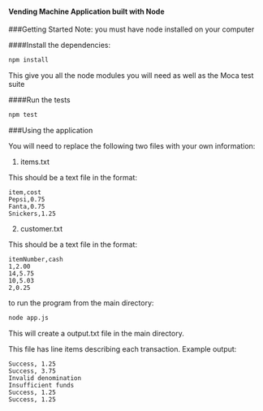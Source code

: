 #### Vending Machine Application built with Node

###Getting Started
Note: you must have node installed on your computer

####Install the dependencies:
```sh
npm install
```
This give you all the node modules you will need as well as the Moca test suite

####Run the tests
 ```sh
npm test
```

###Using the application

You will need to replace the following two files with your own information:

1. items.txt

This should be a text file in the format:

```
item,cost
Pepsi,0.75
Fanta,0.75
Snickers,1.25
```

2. customer.txt

This should be a text file in the format:

```
itemNumber,cash
1,2.00
14,5.75
10,5.03
2,0.25
```

to run the program from the main directory:
 ```sh
node app.js
```

This will create a output.txt file in the main directory.

This file has line items describing each transaction. Example output:

```
Success, 1.25
Success, 3.75
Invalid denomination
Insufficient funds
Success, 1.25
Success, 1.25
```



